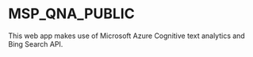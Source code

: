 # MSP_QNA_PUBLIC
This web app makes use of Microsoft Azure Cognitive text analytics and Bing Search API.
